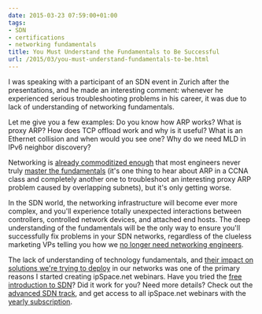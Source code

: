 ```yaml
---
date: 2015-03-23 07:59:00+01:00
tags:
- SDN
- certifications
- networking fundamentals
title: You Must Understand the Fundamentals to Be Successful
url: /2015/03/you-must-understand-fundamentals-to-be.html
---
```

I was speaking with a participant of an SDN event in Zurich after the presentations, and he made an interesting comment: whenever he experienced serious troubleshooting problems in his career, it was due to lack of understanding of networking fundamentals.

Let me give you a few examples: Do you know how ARP works? What is proxy ARP? How does TCP offload work and why is it useful? What is an Ethernet collision and when would you see one? Why do we need MLD in IPv6 neighbor discovery?
<!--more-->
Networking is [already commoditized enough](http://blog.ipspace.net/2012/03/knowledge-and-complexity.html) that most engineers never truly [master the fundamentals](http://blog.ipspace.net/2008/09/knowledge-or-recipes.html) (it\'s one thing to hear about ARP in a CCNA class and completely another one to troubleshoot an interesting proxy ARP problem caused by overlapping subnets), but it's only getting worse.

In the SDN world, the networking infrastructure will become ever more complex, and you'll experience totally unexpected interactions between controllers, controlled network devices, and attached end hosts. The deep understanding of the fundamentals will be the only way to ensure you'll successfully fix problems in your SDN networks, regardless of the clueless marketing VPs telling you how we [no longer need networking engineers](http://blog.ipspace.net/2012/09/sdn-career-choices-and-magic-graphs.html).

The lack of understanding of technology fundamentals, and [their impact on solutions we're trying to deploy](http://blog.ipspace.net/2015/03/response-why-technology-still-matters.html) in our networks was one of the primary reasons I started creating ipSpace.net webinars. Have you tried the [free introduction to SDN](http://www.ipspace.net/Introduction_to_SDN)? Did it work for you? Need more details? Check out the [advanced SDN track](http://www.ipspace.net/SDN_Track), and get access to all ipSpace.net webinars with the [yearly subscription](http://www.ipspace.net/Subscription).
